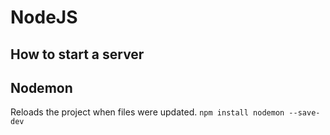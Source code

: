 # NodeJS

## How to start a server

## Nodemon
Reloads the project when files were updated.
`npm install nodemon --save-dev`


